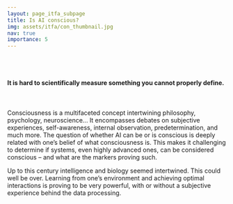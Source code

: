 ```yaml
---
layout: page_itfa_subpage
title: Is AI conscious?
img: assets/itfa/con_thumbnail.jpg
nav: true
importance: 5
---
```

<br>
<br>

#### It is hard to scientifically measure something you cannot properly define. 
<br>
<br>
Consciousness is a multifaceted concept intertwining philosophy, psychology, neuroscience... It encompasses debates on subjective experiences, self-awareness, internal observation, predetermination, and much more. 
The question of whether AI can be or is conscious is deeply related with one’s belief of what consciousness is. This makes it challenging to determine if systems, even highly advanced ones, can be considered conscious – and what are the markers proving such.

Up to this century intelligence and biology seemed intertwined. This could well be over.
Learning from one’s environment and achieving optimal interactions is proving to be very powerful, with or without a subjective experience behind the data processing.

